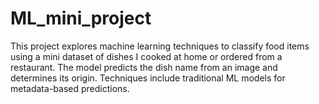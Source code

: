 # ML_mini_project

This project explores machine learning techniques to classify food items using a mini dataset of dishes I cooked at home or ordered from a restaurant. The model predicts the dish name from an image and determines its origin. Techniques include traditional ML models for metadata-based predictions.
